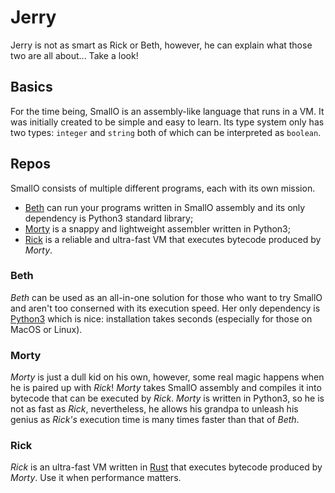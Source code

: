 # Jerry

Jerry is not as smart as Rick or Beth, however, he can explain what those two
are all about... Take a look!



## Basics

For the time being, SmallO is an assembly-like language that runs in a VM. It
was initially created to be simple and easy to learn. Its type system only has
two types: `integer` and `string` both of which can be interpreted as `boolean`.



## Repos

SmallO consists of multiple different programs, each with its own mission.

- [Beth] can run your programs written in SmallO assembly and its only
dependency is Python3 standard library;
- [Morty] is a snappy and lightweight assembler written in Python3;
- [Rick] is a reliable and ultra-fast VM that executes bytecode produced by
*Morty*.

[Beth]: https://github.com/smallo-lang/Beth
[Morty]: https://github.com/smallo-lang/Morty
[Rick]: https://github.com/smallo-lang/Rick


### Beth

*Beth* can be used as an all-in-one solution for those who want to try SmallO
and aren't too conserned with its execution speed. Her only dependency is
[Python3](https://www.python.org/) which is nice: installation takes seconds
(especially for those on MacOS or Linux).


### Morty

*Morty* is just a dull kid on his own, however, some real magic happens when he
is paired up with *Rick*! *Morty* takes SmallO assembly and compiles it into
bytecode that can be executed by *Rick*. *Morty* is written in Python3, so he is
not as fast as *Rick*, nevertheless, he allows his grandpa to unleash his genius
as *Rick's* execution time is many times faster than that of *Beth*.


### Rick

*Rick* is an ultra-fast VM written in [Rust](https://www.rust-lang.org/) that
executes bytecode produced by *Morty*. Use it when performance matters.
